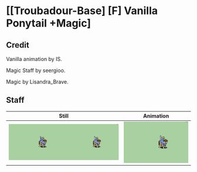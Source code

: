 # [\[Troubadour-Base\] \[F\] Vanilla Ponytail +Magic]

## Credit

Vanilla animation by IS.

Magic Staff by seergioo.

Magic by Lisandra_Brave.
	
## Staff

| Still | Animation |
| :---: | :-------: |
| ![Staff still](./Staff_000.png) | ![Staff animation](./Staff.gif) |
